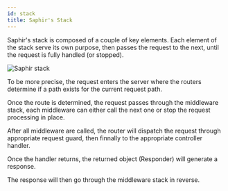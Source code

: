 ```yaml
---
id: stack
title: Saphir's Stack
---
```


Saphir's stack is composed of a couple of key elements.
Each element of the stack serve its own purpose, then passes the request to the next, until the request is fully handled (or stopped).

![Saphir stack](/static/img/stack.svg)

To be more precise, the request enters the server where the routers determine if a path exists for the current request path. 

Once the route is determined, the request passes through the middleware stack, each middleware can either call the next one or stop the request processing in place. 

After all middleware are called, the router will dispatch the request through appropriate request guard, then finnally to the appropriate controller handler.

Once the handler returns, the returned object (Responder) will generate a response. 

The response will then go through the middleware stack in reverse.